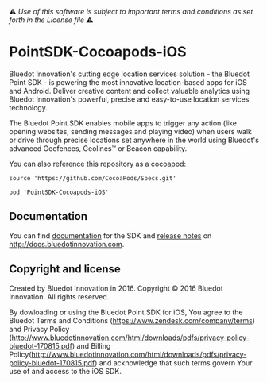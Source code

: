 :warning: *Use of this software is subject to important terms and conditions as set forth in the License file* :warning:

# PointSDK-Cocoapods-iOS

Bluedot Innovation's cutting edge location services solution - the Bluedot Point SDK - is powering the most innovative location-based apps for iOS and Android. Deliver creative content and collect valuable analytics using Bluedot Innovation's powerful, precise and easy-to-use location services technology.

The Bluedot Point SDK enables mobile apps to trigger any action (like opening websites, sending messages and playing video) when users walk or drive through precise locations set anywhere in the world using Bluedot's advanced Geofences, Geolines™ or Beacon capability.

You can also reference this repository as a cocoapod:

````
source 'https://github.com/CocoaPods/Specs.git'

pod 'PointSDK-Cocoapods-iOS'
````
## Documentation

You can find [documentation](http://docs.bluedotinnovation.com/display/DEVDOC10/iOS+SDK) for the SDK and [release notes](http://docs.bluedotinnovation.com/display/DEVDOC10/Version+Release+Notes) on http://docs.bluedotinnovation.com.

## Copyright and license

Created by Bluedot Innovation in 2016.
Copyright © 2016 Bluedot Innovation. All rights reserved.

By dowloading or using the Bluedot Point SDK for iOS, You agree to the Bluedot Terms and Conditions (https://www.zendesk.com/company/terms)
and Privacy Policy (http://www.bluedotinnovation.com/html/downloads/pdfs/privacy-policy-bluedot-170815.pdf)
and Billing Policy(http://www.bluedotinnovation.com/html/downloads/pdfs/privacy-policy-bluedot-170815.pdf)
and acknowledge that such terms govern Your use of and access to the iOS SDK.
